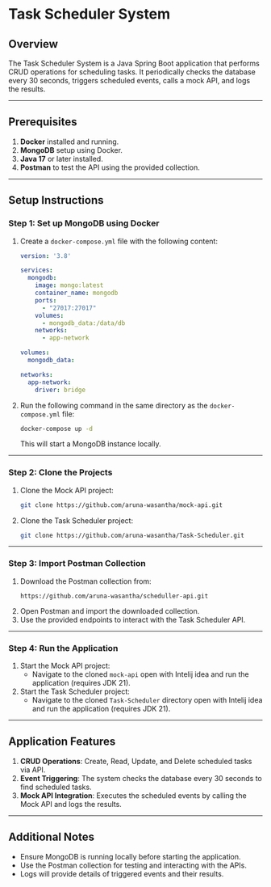 ﻿# Task Scheduler System

## Overview
The Task Scheduler System is a Java Spring Boot application that performs CRUD operations for scheduling tasks. It periodically checks the database every 30 seconds, triggers scheduled events, calls a mock API, and logs the results.

---

## Prerequisites
1. **Docker** installed and running.
2. **MongoDB** setup using Docker.
3. **Java 17** or later installed.
4. **Postman** to test the API using the provided collection.

---

## Setup Instructions

### Step 1: Set up MongoDB using Docker
1. Create a `docker-compose.yml` file with the following content:

   ```yaml
   version: '3.8'

   services:
     mongodb:
       image: mongo:latest
       container_name: mongodb
       ports:
         - "27017:27017"
       volumes:
         - mongodb_data:/data/db
       networks:
         - app-network

   volumes:
     mongodb_data:

   networks:
     app-network:
       driver: bridge
   ```

2. Run the following command in the same directory as the `docker-compose.yml` file:
   ```bash
   docker-compose up -d
   ```
   This will start a MongoDB instance locally.

---

### Step 2: Clone the Projects
1. Clone the Mock API project:
   ```bash
   git clone https://github.com/aruna-wasantha/mock-api.git
   ```
2. Clone the Task Scheduler project:
   ```bash
   git clone https://github.com/aruna-wasantha/Task-Scheduler.git
   ```

---

### Step 3: Import Postman Collection
1. Download the Postman collection from:
   ```
   https://github.com/aruna-wasantha/scheduller-api.git
   ```
2. Open Postman and import the downloaded collection.
3. Use the provided endpoints to interact with the Task Scheduler API.

---


### Step 4: Run the Application
1. Start the Mock API project:
    - Navigate to the cloned `mock-api` open with Intelij idea and run the application (requires JDK 21).
2. Start the Task Scheduler project:
    - Navigate to the cloned `Task-Scheduler` directory  open with Intelij idea and run the application (requires JDK 21).

---

## Application Features
1. **CRUD Operations**: Create, Read, Update, and Delete scheduled tasks via API.
2. **Event Triggering**: The system checks the database every 30 seconds to find scheduled tasks.
3. **Mock API Integration**: Executes the scheduled events by calling the Mock API and logs the results.

---

## Additional Notes
- Ensure MongoDB is running locally before starting the application.
- Use the Postman collection for testing and interacting with the APIs.
- Logs will provide details of triggered events and their results.

